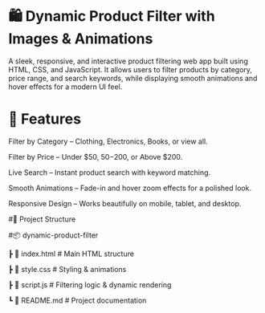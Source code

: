 # 🛍️ Dynamic Product Filter with Images & Animations
A sleek, responsive, and interactive product filtering web app built using HTML, CSS, and JavaScript.
It allows users to filter products by category, price range, and search keywords, while displaying smooth animations and hover effects for a modern UI feel.
# 📌 Features
Filter by Category – Clothing, Electronics, Books, or view all.

Filter by Price – Under $50, $50-$200, or Above $200.

Live Search – Instant product search with keyword matching.

Smooth Animations – Fade-in and hover zoom effects for a polished look.

Responsive Design – Works beautifully on mobile, tablet, and desktop.

#📂 Project Structure

#📦 dynamic-product-filter

┣ 📜 index.html     # Main HTML structure

┣ 📜 style.css      # Styling & animations

┣ 📜 script.js      # Filtering logic & dynamic rendering

┗ 📜 README.md      # Project documentation
